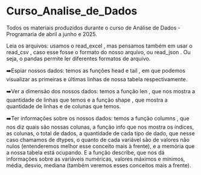 # Curso_Analise_de_Dados
Todos os materiais produzidos durante o curso de Análise de Dados - Programaria de abril a junho e 2025.

Leia os arquivos: usamos o  read_excel , mas pensamos também em usar o  read_csv , caso esse fosse o formato do nosso arquivo, ou  read_json . Ou seja, o pandas permite ler diferentes formatos de arquivo.

➡️Espiar nossos dados: temos as  funções head e tail , em que podemos visualizar as primeiras e últimas linhas de nossa tabela respectivamente.

➡️Ver a dimensão dos nossos dados: temos a  função len , que nos mostra a quantidade de linhas que temos e a  função shape , que mostra a quantidade de linhas e de colunas que temos.

➡️Ter informações sobre os nossos dados: temos a  função columns , que nos diz quais são nossas colunas, a  função info  que nos mostra os índices, as colunas, o total de dados, a quantidade de cada tipo de dado, que nesse caso chamamos de dtypes, o quanto de cada variável são de valores não nulos (entenderemos melhor esse conceito mais à frente), e a memória que a nossa tabela está ocupando. E a  função describe, que nos dá informações sobre as variáveis numéricas, valores máximos e mínimos, média, desvio, mediana (também veremos esses conceitos mais a frente).
